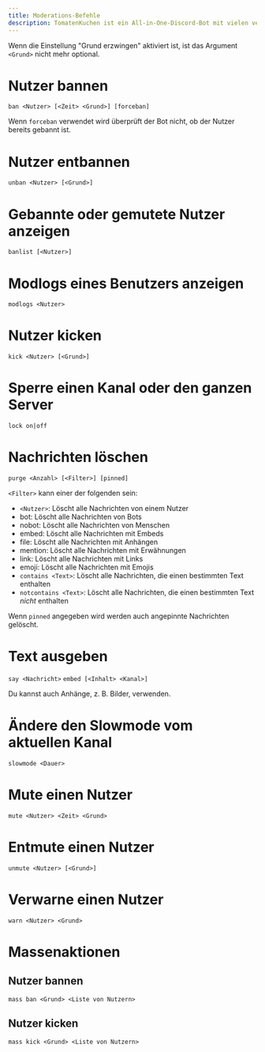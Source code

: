 ```yaml
---
title: Moderations-Befehle
description: TomatenKuchen ist ein All-in-One-Discord-Bot mit vielen verschiedenen Funktionen. Erklärungen zu den Moderationsbefehlen
---
```


Wenn die Einstellung "Grund erzwingen" aktiviert ist, ist das Argument `<Grund>` nicht mehr optional.

# Nutzer bannen

`ban <Nutzer> [<Zeit> <Grund>] [forceban]`

Wenn `forceban` verwendet wird überprüft der Bot nicht, ob der Nutzer bereits gebannt ist.

# Nutzer entbannen

`unban <Nutzer> [<Grund>]`

# Gebannte oder gemutete Nutzer anzeigen

`banlist [<Nutzer>]`

# Modlogs eines Benutzers anzeigen

`modlogs <Nutzer>`

# Nutzer kicken

`kick <Nutzer> [<Grund>]`

# Sperre einen Kanal oder den ganzen Server

`lock on|off`

# Nachrichten löschen

`purge <Anzahl> [<Filter>] [pinned]`

`<Filter>` kann einer der folgenden sein:
* `<Nutzer>`: Löscht alle Nachrichten von einem Nutzer
* bot: Löscht alle Nachrichten von Bots
* nobot: Löscht alle Nachrichten von Menschen
* embed: Löscht alle Nachrichten mit Embeds
* file: Löscht alle Nachrichten mit Anhängen
* mention: Löscht alle Nachrichten mit Erwähnungen
* link: Löscht alle Nachrichten mit Links
* emoji: Löscht alle Nachrichten mit Emojis
* `contains <Text>`: Löscht alle Nachrichten, die einen bestimmten Text enthalten
* `notcontains <Text>`: Löscht alle Nachrichten, die einen bestimmten Text *nicht* enthalten

Wenn `pinned` angegeben wird werden auch angepinnte Nachrichten gelöscht.

# Text ausgeben

`say <Nachricht>`
`embed [<Inhalt> <Kanal>]`

Du kannst auch Anhänge, z. B. Bilder, verwenden.

# Ändere den Slowmode vom aktuellen Kanal

`slowmode <Dauer>`

# Mute einen Nutzer

`mute <Nutzer> <Zeit> <Grund>`

# Entmute einen Nutzer

`unmute <Nutzer> [<Grund>]`

# Verwarne einen Nutzer

`warn <Nutzer> <Grund>`

# Massenaktionen

## Nutzer bannen

`mass ban <Grund> <Liste von Nutzern>`

## Nutzer kicken

`mass kick <Grund> <Liste von Nutzern>`
